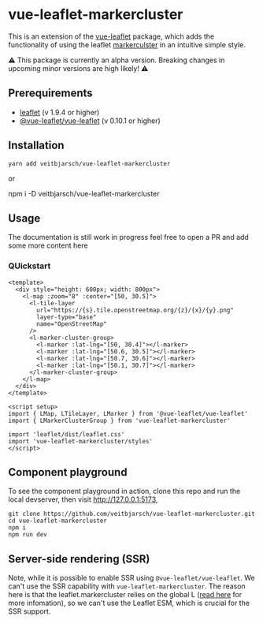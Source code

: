 # vue-leaflet-markercluster

This is an extension of the [vue-leaflet](https://github.com/vue-leaflet/vue-leaflet) package, which adds the functionality of using the leaflet [markerculster](https://github.com/Leaflet/Leaflet.markercluster) in an intuitive simple style.

:warning: This package is currently an alpha version. Breaking changes in upcoming minor versions are high likely! :warning:

## Prerequirements

- [leaflet](https://github.com/Leaflet/Leaflet) (v 1.9.4 or higher)
- [@vue-leaflet/vue-leaflet](https://github.com/vue-leaflet/vue-leaflet) (v 0.10.1 or higher)

## Installation

```
yarn add veitbjarsch/vue-leaflet-markercluster
```

or

npm i -D veitbjarsch/vue-leaflet-markercluster

## Usage

The documentation is still work in progress feel free to open a PR and add some more content here

### QUickstart

```
<template>
  <div style="height: 600px; width: 800px">
    <l-map :zoom="8" :center="[50, 30.5]">
      <l-tile-layer
        url="https://{s}.tile.openstreetmap.org/{z}/{x}/{y}.png"
        layer-type="base"
        name="OpenStreetMap"
      />
      <l-marker-cluster-group>
        <l-marker :lat-lng="[50, 30.4]"></l-marker>
        <l-marker :lat-lng="[50.6, 30.5]"></l-marker>
        <l-marker :lat-lng="[50.7, 30.6]"></l-marker>
        <l-marker :lat-lng="[50.1, 30.7]"></l-marker>
      </l-marker-cluster-group>
    </l-map>
  </div>
</template>

<script setup>
import { LMap, LTileLayer, LMarker } from '@vue-leaflet/vue-leaflet'
import { LMarkerClusterGroup } from 'vue-leaflet-markercluster'

import 'leaflet/dist/leaflet.css'
import 'vue-leaflet-markercluster/styles'
</script>
```

## Component playground

To see the component playground in action, clone this repo and run the local devserver, then visit http://127.0.0.1:5173,

```
git clone https://github.com/veitbjarsch/vue-leaflet-markercluster.git
cd vue-leaflet-markercluster
npm i
npm run dev
```

## Server-side rendering (SSR)

Note, while it is possible to enable SSR using `@vue-leaflet/vue-leaflet`. We can't use the SSR capability with `vue-leaflet-markercluster`. The reason here is that the leaflet.markercluster relies on the global L ([read here](https://github.com/Leaflet/Leaflet.markercluster/issues/874) for more infomation), so we can't use the Leaflet ESM, which is crucial for the SSR support.
